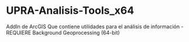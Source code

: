 # UPRA-Analisis-Tools_x64
AddIn de ArcGIS Que contiene utilidades para el análisis de información - REQUIERE Background Geoprocessing (64-bit)

